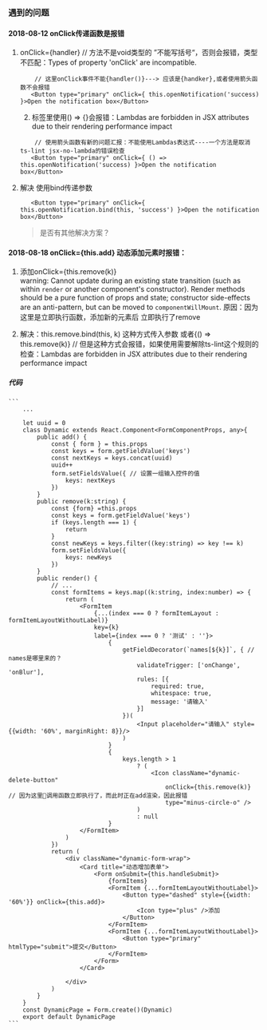### 遇到的问题
#### 2018-08-12 onClick传递函数是报错

1. onClick={handler} // 方法不是void类型的 ”不能写括号“，否则会报错，类型不匹配：Types of property 'onClick' are incompatible.
    ```
        // 这里onClick事件不能{handler()}---> 应该是{handker},或者使用箭头函数不会报错
       <Button type="primary" onClick={ this.openNotification('success) }>Open the notification box</Button>
    ```
    2. 标签里使用() => {}会报错：Lambdas are forbidden in JSX attributes due to their rendering performance impact
    ```
        // 使用箭头函数有新的问题汇报：不能使用Lambdas表达式----一个方法是取消ts-lint jsx-no-lambda的错误检查
       <Button type="primary" onClick={ () => this.openNotification('success) }>Open the notification box</Button>
    ```
2. 解决 使用bind传递参数
    ```
       <Button type="primary" onClick={ this.openNotification.bind(this, 'success') }>Open the notification box</Button>
    ```

    > 是否有其他解决方案？

#### 2018-08-18 onClick={this.add} 动态添加元素<ele onClick="this.remove(k)">时报错：
1. 添加onClick={this.remove(k)}  
   warning: Cannot update during an existing state transition (such as within `render` or another component's constructor). 
    Render methods should be a pure function of props and state; 
    constructor side-effects are an anti-pattern, but can be moved to `componentWillMount`. 
    原因：因为这里是立即执行函数，添加新的元素后 立即执行了remove

2. 解决：this.remove.bind(this, k) 这种方式传入参数
    或者{() => this.remove(k)} // 但是这种方式会报错，如果使用需要解除ts-lint这个规则的检查：Lambdas are forbidden in JSX attributes due to their rendering performance impact
##### 代码
    ```
        ...

        let uuid = 0
        class Dynamic extends React.Component<FormComponentProps, any>{
            public add() {
                const { form } = this.props
                const keys = form.getFieldValue('keys')
                const nextKeys = keys.concat(uuid)
                uuid++
                form.setFieldsValue({ // 设置一组输入控件的值
                    keys: nextKeys
                })
            }
            public remove(k:string) {
                const {form} =this.props
                const keys = form.getFieldValue('keys')
                if (keys.length === 1) {
                    return
                }
                const newKeys = keys.filter((key:string) => key !== k)
                form.setFieldsValue({
                    keys: newKeys
                })
            }
            public render() {
                // ...
                const formItems = keys.map((k:string, index:number) => {
                    return (
                        <FormItem 
                            {...(index === 0 ? formItemLayout : formItemLayoutWithoutLabel)}
                            key={k}
                            label={index === 0 ? '测试' : ''}>
                                {   
                                    getFieldDecorator(`names[${k}]`, { // names是哪里来的？
                                        validateTrigger: ['onChange', 'onBlur'],
                                        rules: [{
                                            required: true,
                                            whitespace: true,
                                            message: '请输入'
                                        }]
                                    })(
                                        <Input placeholder="请输入" style={{width: '60%', marginRight: 8}}/>
                                    )
                                }
                                {
                                    keys.length > 1 
                                        ? (
                                            <Icon className="dynamic-delete-button"
                                                onClick={this.remove(k)} // 因为这里调用函数立即执行了，而此时正在add渲染，因此报错
                                                type="minus-circle-o" />
                                        ) 
                                        : null
                                }
                        </FormItem>
                    )
                })
                return (
                    <div className="dynamic-form-wrap">
                        <Card title="动态增加表单">
                            <Form onSubmit={this.handleSubmit}>
                                {formItems}
                                <FormItem {...formItemLayoutWithoutLabel}>
                                    <Button type="dashed" style={{width: '60%'}} onClick={this.add}>
                                        <Icon type="plus" />添加
                                    </Button>
                                </FormItem>
                                <FormItem {...formItemLayoutWithoutLabel}>
                                    <Button type="primary" htmlType="submit">提交</Button>
                                </FormItem>
                            </Form>
                        </Card>
                        
                    </div>
                )
            }
        }
        const DynamicPage = Form.create()(Dynamic)
        export default DynamicPage
    ```